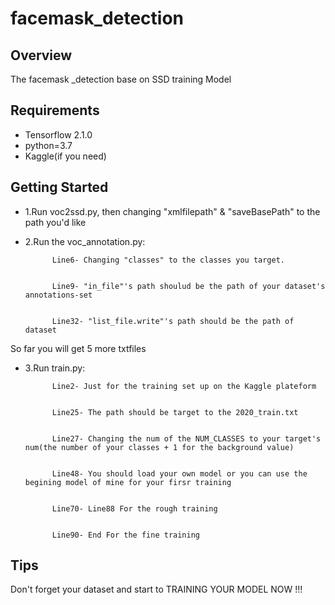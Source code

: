# facemask_detection

## Overview
The facemask _detection base on SSD training Model

## Requirements

- Tensorflow 2.1.0
- python=3.7
- Kaggle(if you need)


## Getting Started
- 1.Run voc2ssd.py, then changing "xmlfilepath" & "saveBasePath" to the path you'd like

- 2.Run the voc_annotation.py:


            Line6- Changing "classes" to the classes you target. 


            Line9- "in_file"'s path shoulud be the path of your dataset's annotations-set


            Line32- "list_file.write"'s path should be the path of dataset


So far you will get 5 more txtfiles

- 3.Run train.py:


            Line2- Just for the training set up on the Kaggle plateform


            Line25- The path should be target to the 2020_train.txt


            Line27- Changing the num of the NUM_CLASSES to your target's num(the number of your classes + 1 for the background value)


            Line48- You should load your own model or you can use the begining model of mine for your firsr training


            Line70- Line88 For the rough training


            Line90- End For the fine training


## Tips
Don't forget your dataset and start to TRAINING YOUR MODEL NOW  !!!

